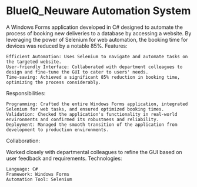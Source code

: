 # BlueIQ_Neuware Automation System

A Windows Forms application developed in C# designed to automate the process of booking new deliveries to a database by accessing a website. By leveraging the power of Selenium for web automation, the booking time for devices was reduced by a notable 85%.
Features:

    Efficient Automation: Uses Selenium to navigate and automate tasks on the targeted website.
    User-friendly Interface: Collaborated with department colleagues to design and fine-tune the GUI to cater to users' needs.
    Time-saving: Achieved a significant 85% reduction in booking time, optimizing the process considerably.

Responsibilities:

    Programming: Crafted the entire Windows Forms application, integrated Selenium for web tasks, and ensured optimized booking times.
    Validation: Checked the application's functionality in real-world environments and confirmed its robustness and reliability.
    Deployment: Managed the smooth transition of the application from development to production environments.

Collaboration:

Worked closely with departmental colleagues to refine the GUI based on user feedback and requirements.
Technologies:

    Language: C#
    Framework: Windows Forms
    Automation Tool: Selenium
